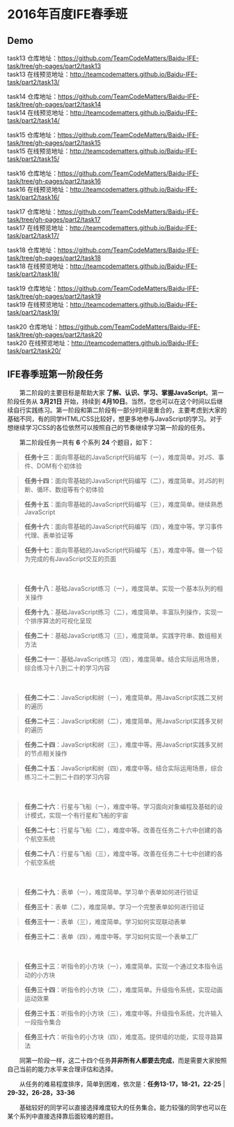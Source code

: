 # 2016年百度IFE春季班
## Demo 
task13 仓库地址：<https://github.com/TeamCodeMatters/Baidu-IFE-task/tree/gh-pages/part2/task13><br>
task13 在线预览地址：<http://teamcodematters.github.io/Baidu-IFE-task/part2/task13/>

task14 仓库地址：<https://github.com/TeamCodeMatters/Baidu-IFE-task/tree/gh-pages/part2/task14><br>
task14 在线预览地址：<http://teamcodematters.github.io/Baidu-IFE-task/part2/task14/>

task15 仓库地址：<https://github.com/TeamCodeMatters/Baidu-IFE-task/tree/gh-pages/part2/task15><br>
task15 在线预览地址：<http://teamcodematters.github.io/Baidu-IFE-task/part2/task15/>

task16 仓库地址：<https://github.com/TeamCodeMatters/Baidu-IFE-task/tree/gh-pages/part2/task16><br>
task16 在线预览地址：<http://teamcodematters.github.io/Baidu-IFE-task/part2/task16/>

task17 仓库地址：<https://github.com/TeamCodeMatters/Baidu-IFE-task/tree/gh-pages/part2/task17><br>
task17 在线预览地址：<http://teamcodematters.github.io/Baidu-IFE-task/part2/task17/>

task18 仓库地址：<https://github.com/TeamCodeMatters/Baidu-IFE-task/tree/gh-pages/part2/task18><br>
task18 在线预览地址：<http://teamcodematters.github.io/Baidu-IFE-task/part2/task18/>

task19 仓库地址：<https://github.com/TeamCodeMatters/Baidu-IFE-task/tree/gh-pages/part2/task19><br>
task19 在线预览地址：<http://teamcodematters.github.io/Baidu-IFE-task/part2/task19/>

task20 仓库地址：<https://github.com/TeamCodeMatters/Baidu-IFE-task/tree/gh-pages/part2/task20><br>
task20 在线预览地址：<http://teamcodematters.github.io/Baidu-IFE-task/part2/task20/>
## IFE春季班第一阶段任务

　　第二阶段的主要目标是帮助大家 **了解、认识、学习、掌握JavaScript**。第一阶段任务从 **3月21日** 开始，持续到 **4月10日**。当然，您也可以在这个时间以后继续自行实践练习。第一阶段和第二阶段有一部分时间是重合的，主要考虑到大家的基础不同，有的同学HTML/CSS比较好，想更多地参与JavaScript的学习。对于想继续学习CSS的各位依然可以按照自己的节奏继续学习第一阶段的任务。

　　第二阶段任务一共有 **6** 个系列 **24** 个题目，如下：

> **任务十三**：面向零基础的JavaScript代码编写（一），难度简单。对JS、事件、DOM有个初体验

> **任务十四**：面向零基础的JavaScript代码编写（二），难度简单。对JS的判断、循环、数组等有个初体验

> **任务十五**：面向零基础的JavaScript代码编写（三），难度简单。继续熟悉JavaScript

> **任务十六**：面向零基础的JavaScript代码编写（四），难度中等。学习事件代理、表单验证等

> **任务十七**：面向零基础的JavaScript代码编写（五），难度中等。做一个较为完成的有JavaScript交互的页面

　

> **任务十八**：基础JavaScript练习（一），难度简单。实现一个基本队列的相关操作

> **任务十九**：基础JavaScript练习（二），难度简单。丰富队列操作，实现一个排序算法的可视化呈现

> **任务二十**：基础JavaScript练习（三），难度简单。实践字符串、数组相关方法

> **任务二十一**：基础JavaScript练习（四），难度简单。结合实际运用场景，综合练习十八到二十的学习内容

　


> **任务二十二**：JavaScript和树（一），难度简单。用JavaScript实践二叉树的遍历

> **任务二十三**：JavaScript和树（二），难度简单。用JavaScript实践多叉树的遍历

> **任务二十四**：JavaScript和树（三），难度中等。用JavaScript实践多叉树的节点相关操作

> **任务二十五**：JavaScript和树（四），难度中等。结合实际运用场景，综合练习二十二到二十四的学习内容

　

> **任务二十六**：行星与飞船（一），难度中等。学习面向对象编程及基础的设计模式，实现一个有行星和飞船的宇宙

> **任务二十七**：行星与飞船（二），难度中等。改善在任务二十六中创建的各个航空系统

> **任务二十八**：行星与飞船（三），难度中等。改善在任务二十七中创建的各个航空系统

　

> **任务二十九**：表单（一），难度简单。学习单个表单如何进行验证

> **任务三十**：表单（二），难度简单。学习一个完整表单如何进行验证

> **任务三十一**：表单（三），难度简单。学习如何实现联动表单

> **任务三十二**：表单（四），难度中等。学习如何实现一个表单工厂

　

> **任务三十三**：听指令的小方块（一），难度简单。实现一个通过文本指令运动的小方块

> **任务三十四**：听指令的小方块（二），难度简单。升级指令系统，实现动画运动效果

> **任务三十五**：听指令的小方块（三），难度中等。升级指令系统，允许输入一段指令集合

> **任务三十六**：听指令的小方块（四），难度高。提供墙的功能，实现寻路算法

　　同第一阶段一样，这二十四个任务**并非所有人都要去完成**，而是需要大家按照自己当前的能力水平来合理评估和选择。

　　从任务的难易程度排序，简单到困难，依次是：**任务13-17，18-21，22-25** | **29-32，26-28，33-36**

　　基础较好的同学可以直接选择难度较大的任务集合。能力较强的同学也可以在某个系列中直接选择靠后面较难的题目。
